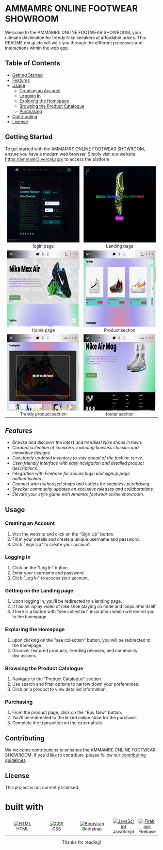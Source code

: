 # AMMAMRƐ ONLINE FOOTWEAR SHOWROOM
Welcome to the AMMAMRƐ ONLINE FOOTWEAR SHOWROOM, your ultimate destination for trendy Nike sneakers at affordable prices. 
This README.md guide will walk you through the different processes and interactions within the web app.

## Table of Contents
- [Getting Started](#getting-started)
- [Features](#features)
- [Usage](#usage)
  - [Creating an Account](#creating-an-account)
  - [Logging In](#logging-in)
  - [Exploring the Homepage](#exploring-the-homepage)
  - [Browsing the Product Catalogue](#browsing-the-product-catalogue)
  - [Purchasing](#purchasing)
- [Contributing](#contributing)
- [License](#license)

## Getting Started

To get started with the AMMAMRƐ ONLINE FOOTWEAR SHOWROOM, ensure you have a modern web browser. 
Simply visit our website https://ammamr3.vercel.app/ to access the platform.


<table  style="border-collapse: collapse;">
	<tbody>
	<tr>
	<td style="border: none; border-top: hidden;" align="Center" width="50%">
 				<a href="#" target="_blank" rel="noreferrer">
 					<img src="./assets/products/read1.jpg" width="400" height="250" alt="HTML">
 				</a> <br> login page
 	</td>
		<td style="border: none; border-top: hidden;" align="Center" width="50%">
 				<a href="#" target="_blank" rel="noreferrer">
 					<img src="./assets/products/read2.jpg" width="400" height="250" alt="HTML">
 				</a> <br> Landing page
 	</td>
	</tr>
	<tr>
	<td style="border: none; border-top: hidden;" align="Center" width="50%">
 				<a href="#" target="_blank" rel="noreferrer">
 					<img src="./assets/products/read3.jpg" width="400" height="250" alt="HTML">
 				</a> <br> Home page
 	</td>
		<td style="border: none; border-top: hidden;" align="Center" width="50%">
 				<a href="#" target="_blank" rel="noreferrer">
 					<img src="./assets/products/read4.jpg" width="400" height="250" alt="HTML">
 				</a> <br> Product section
 	</td>
	</tr>
		<tr>
	<td style="border: none; border-top: hidden;" align="Center" width="50%">
 				<a href="#" target="_blank" rel="noreferrer">
 					<img src="./assets/products/read5.jpg" width="400" height="250" alt="HTML">
 				</a> <br> Trendy product section
 	</td>
		<td style="border: none; border-top: hidden;" align="Center" width="50%">
 				<a href="#" target="_blank" rel="noreferrer">
 					<img src="./assets/products/read6.jpg" width="400" height="250" alt="HTML">
 				</a> <br> footer section
 	</td>
		</tr>
	</tbody>
</table>

## <i>Features
- Browse and discover the latest and trendiest Nike shoes in town.
- Curated collection of sneakers, including timeless classics and innovative designs.
- Constantly updated inventory to stay ahead of the fashion curve.
- User-friendly interface with easy navigation and detailed product descriptions.
- Integration with Firebase for secure login and signup page authentication.
- Connect with authorized shops and outlets for seamless purchasing.
- Sneaker community updates on exclusive releases and collaborations.
- Elevate your style game with Amamrɛ footwear online showroom.
</i>

## Usage

### Creating an Account

1. Visit the website and click on the "Sign Up" button.
2. Fill in your details and create a unique username and password.
3. Click "Sign Up" to create your account.

### Logging In

1. Click on the "Log In" button.
2. Enter your username and password.
3. Click "Log In" to access your account.

### Getting on the Landing page

1. Upon logging in, you'll be redirected to a landing page.
2. It has an inplay video of nike shoe playing on mute and loops after itself.
3. There is a button with "see collection" inscription which will rediret you to the homepage.

### Exploring the Homepage

1. upon clicking on the "see collection" button, you will be redirected to the homepage.
2. Discover featured products, trending releases, and community discussions.

### Browsing the Product Catalogue

1. Navigate to the "Product Catalogue" section.
2. Use search and filter options to narrow down your preferences.
3. Click on a product to view detailed information.

### Purchasing

1. From the product page, click on the "Buy Now" button.
2. You'll be redirected to the linked online store for the purchase.
3. Complete the transaction on the external site.

## Contributing

We welcome contributions to enhance the AMMAMRƐ ONLINE FOOTWEAR SHOWROOM. If you'd like to contribute, please follow our [contributing guidelines](CONTRIBUTING.md).

## License

This project is not currently licensed.

# built with

 <table>
 	<tbody>
 		<tr>
 			<td style="border: none; border-top: hidden;" align="Center" width="30%">
 				<a href="https://developer.mozilla.org/en-US/docs/Web/HTML" target="_blank" rel="noreferrer">
 					<img src="https://raw.githubusercontent.com/danielcranney/readme-generator/main/public/icons/skills/html5-colored.svg" width="36" height="36" alt="HTML">
 				</a> <br> HTML
 			</td>
 			<td style="border: none; border-top: hidden;" align="Center" width="30%">
 				<a href="https://developer.mozilla.org/en-US/docs/Web/CSS" target="_blank" rel="noreferrer">
 					<img src="https://raw.githubusercontent.com/danielcranney/readme-generator/main/public/icons/skills/css3-colored.svg" width="36" height="36" alt="CSS">
 				</a> <br> CSS
 			</td>
 			<td style="border: none; border-top: hidden;" align="Center" width="30%">
 				<a href="https://getbootstrap.com" target="_blank" rel="noreferrer">
 					<img src="https://raw.githubusercontent.com/danielcranney/readme-generator/main/public/icons/skills/bootstrap-colored.svg" width="36" height="36" alt="Bootstrap">
 				</a> <br> Bootstrap
 			</td>
			<td style="border: none; border-top: hidden;" align="Center" width="30%">
 				<a href="https://developer.mozilla.org/en-US/docs/Web/JavaScript" target="_blank" rel="noreferrer">
 					<img src="https://raw.githubusercontent.com/danielcranney/readme-generator/main/public/icons/skills/javascript-colored.svg" width="36" height="36" alt="JavaScript">
 				</a> <br> JavaScript
 			</td>
			<td style="border: none; border-top: hidden;" align="Center" width="30%">
 				<a href="https://console.firebase.google.com/?_gl=1*1ltdm54*_ga*MTQyNzMyOTUxNS4xNjg3NTAzMDAz*_ga_CW55HF8NVT*MTY4OTE4MzMzMS4xMC4wLjE2ODkxODMzMzEuMC4wLjA." target="_blank" rel="noreferrer">
 					<img src="https://raw.githubusercontent.com/danielcranney/readme-generator/main/public/icons/skills/firebase-colored.svg" width="36" height="36" alt="Firebase">
 				</a> <br> Firebase
 		</tr>
 	</tbody>
 </table>
 
<p align="center">
	Thanks for reading!
</p>
